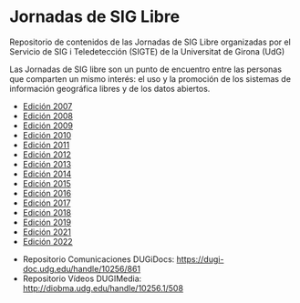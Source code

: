 # Jornadas de SIG Libre

Repositorio de contenidos de las Jornadas de SIG Libre organizadas por el Servicio de SIG i Teledetección (SIGTE) de la Universitat de Girona (UdG)

Las Jornadas de SIG libre son un punto de encuentro entre las personas que comparten un mismo interés: el uso y la promoción de los sistemas de información geográfica libres y de los datos abiertos.

- [Edición 2007](2007)
- [Edición 2008](2008)
- [Edición 2009](2009)
- [Edición 2010](2010)
- [Edición 2011](2011)
- [Edición 2012](2012)
- [Edición 2013](2013)
- [Edición 2014](2014)
- [Edición 2015](2015)
- [Edición 2016](2016)
- [Edición 2017](2017)
- [Edición 2018](2018)
- [Edición 2019](2019)
- [Edición 2021](2021)
- [Edición 2022](2022)

* Repositorio Comunicaciones DUGiDocs: https://dugi-doc.udg.edu/handle/10256/861
* Repositorio Vídeos DUGIMedia: http://diobma.udg.edu/handle/10256.1/508
